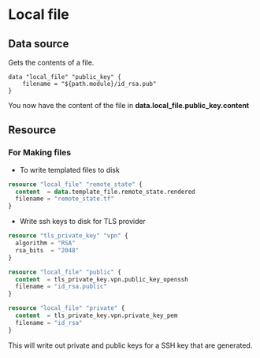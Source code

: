 # Local file

## Data source

Gets the contents of a file.
```
data "local_file" "public_key" {
    filename = "${path.module}/id_rsa.pub"
}
```
You now have the content of the file in **data.local_file.public_key.content**

## Resource

### For Making files

- To write templated files to disk
```terraform
resource "local_file" "remote_state" {
  content  = data.template_file.remote_state.rendered
  filename = "remote_state.tf"
}
```

- Write ssh keys to disk for TLS provider
```terraform
resource "tls_private_key" "vpn" {
  algorithm = "RSA"
  rsa_bits  = "2048"
}

resource "local_file" "public" {
  content  = tls_private_key.vpn.public_key_openssh
  filename = "id_rsa.public"
}

resource "local_file" "private" {
  content  = tls_private_key.vpn.private_key_pem
  filename = "id_rsa"
}
```

This will write out private and public keys for a SSH key that are generated.
